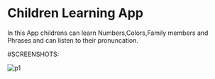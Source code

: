 # Children Learning App
In this App childrens can learn Numbers,Colors,Family members and Phrases and can listen to their pronuncation.

#SCREENSHOTS:


![p1](https://user-images.githubusercontent.com/66634371/116699908-c4d69680-a9e3-11eb-8ecc-4534c7fa5044.png)
